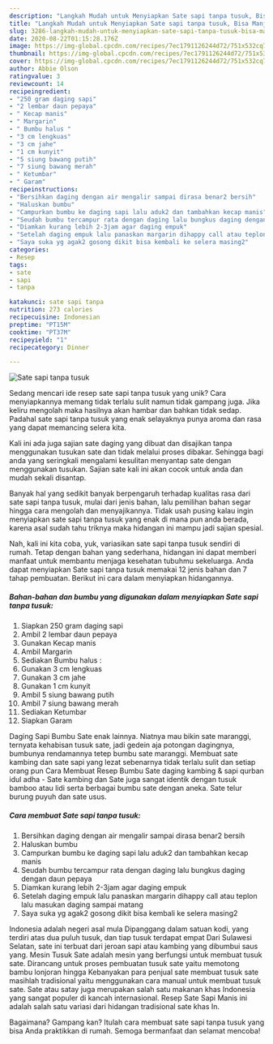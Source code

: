 ```yaml
---
description: "Langkah Mudah untuk Menyiapkan Sate sapi tanpa tusuk, Bisa Manjain Lidah"
title: "Langkah Mudah untuk Menyiapkan Sate sapi tanpa tusuk, Bisa Manjain Lidah"
slug: 3286-langkah-mudah-untuk-menyiapkan-sate-sapi-tanpa-tusuk-bisa-manjain-lidah
date: 2020-08-22T01:15:28.176Z
image: https://img-global.cpcdn.com/recipes/7ec1791126244d72/751x532cq70/sate-sapi-tanpa-tusuk-foto-resep-utama.jpg
thumbnail: https://img-global.cpcdn.com/recipes/7ec1791126244d72/751x532cq70/sate-sapi-tanpa-tusuk-foto-resep-utama.jpg
cover: https://img-global.cpcdn.com/recipes/7ec1791126244d72/751x532cq70/sate-sapi-tanpa-tusuk-foto-resep-utama.jpg
author: Abbie Olson
ratingvalue: 3
reviewcount: 14
recipeingredient:
- "250 gram daging sapi"
- "2 lembar daun pepaya"
- " Kecap manis"
- " Margarin"
- " Bumbu halus "
- "3 cm lengkuas"
- "3 cm jahe"
- "1 cm kunyit"
- "5 siung bawang putih"
- "7 siung bawang merah"
- " Ketumbar"
- " Garam"
recipeinstructions:
- "Bersihkan daging dengan air mengalir sampai dirasa benar2 bersih"
- "Haluskan bumbu"
- "Campurkan bumbu ke daging sapi lalu aduk2 dan tambahkan kecap manis"
- "Seudah bumbu tercampur rata dengan daging lalu bungkus daging dengan daun pepaya"
- "Diamkan kurang lebih 2-3jam agar daging empuk"
- "Setelah daging empuk lalu panaskan margarin dihappy call atau teplon lalu masukan daging sampai matang"
- "Saya suka yg agak2 gosong dikit bisa kembali ke selera masing2"
categories:
- Resep
tags:
- sate
- sapi
- tanpa

katakunci: sate sapi tanpa 
nutrition: 273 calories
recipecuisine: Indonesian
preptime: "PT15M"
cooktime: "PT37M"
recipeyield: "1"
recipecategory: Dinner

---
```



![Sate sapi tanpa tusuk](https://img-global.cpcdn.com/recipes/7ec1791126244d72/751x532cq70/sate-sapi-tanpa-tusuk-foto-resep-utama.jpg)

Sedang mencari ide resep sate sapi tanpa tusuk yang unik? Cara menyiapkannya memang tidak terlalu sulit namun tidak gampang juga. Jika keliru mengolah maka hasilnya akan hambar dan bahkan tidak sedap. Padahal sate sapi tanpa tusuk yang enak selayaknya punya aroma dan rasa yang dapat memancing selera kita.

Kali ini ada juga sajian sate daging yang dibuat dan disajikan tanpa menggunakan tusukan sate dan tidak melalui proses dibakar. Sehingga bagi anda yang seringkali mengalami kesulitan menyantap sate dengan menggunakan tusukan. Sajian sate kali ini akan cocok untuk anda dan mudah sekali disantap.

Banyak hal yang sedikit banyak berpengaruh terhadap kualitas rasa dari sate sapi tanpa tusuk, mulai dari jenis bahan, lalu pemilihan bahan segar hingga cara mengolah dan menyajikannya. Tidak usah pusing kalau ingin menyiapkan sate sapi tanpa tusuk yang enak di mana pun anda berada, karena asal sudah tahu triknya maka hidangan ini mampu jadi sajian spesial.


Nah, kali ini kita coba, yuk, variasikan sate sapi tanpa tusuk sendiri di rumah. Tetap dengan bahan yang sederhana, hidangan ini dapat memberi manfaat untuk membantu menjaga kesehatan tubuhmu sekeluarga. Anda dapat menyiapkan Sate sapi tanpa tusuk memakai 12 jenis bahan dan 7 tahap pembuatan. Berikut ini cara dalam menyiapkan hidangannya.

<!--inarticleads1-->

##### Bahan-bahan dan bumbu yang digunakan dalam menyiapkan Sate sapi tanpa tusuk:

1. Siapkan 250 gram daging sapi
1. Ambil 2 lembar daun pepaya
1. Gunakan  Kecap manis
1. Ambil  Margarin
1. Sediakan  Bumbu halus :
1. Gunakan 3 cm lengkuas
1. Gunakan 3 cm jahe
1. Gunakan 1 cm kunyit
1. Ambil 5 siung bawang putih
1. Ambil 7 siung bawang merah
1. Sediakan  Ketumbar
1. Siapkan  Garam


Daging Sapi Bumbu Sate enak lainnya. Niatnya mau bikin sate maranggi, ternyata kehabisan tusuk sate, jadi gedein aja potongan dagingnya, bumbunya rendamannya tetep bumbu sate maranggi. Membuat sate kambing dan sate sapi yang lezat sebenarnya tidak terlalu sulit dan setiap orang pun Cara Membuat Resep Bumbu Sate daging kambing &amp; sapi qurban idul adha - Sate kambing dan Sate juga sangat identik dengan tusuk bamboo atau lidi serta berbagai bumbu sate dengan aneka. Sate telur burung puyuh dan sate usus. 

<!--inarticleads2-->

##### Cara membuat Sate sapi tanpa tusuk:

1. Bersihkan daging dengan air mengalir sampai dirasa benar2 bersih
1. Haluskan bumbu
1. Campurkan bumbu ke daging sapi lalu aduk2 dan tambahkan kecap manis
1. Seudah bumbu tercampur rata dengan daging lalu bungkus daging dengan daun pepaya
1. Diamkan kurang lebih 2-3jam agar daging empuk
1. Setelah daging empuk lalu panaskan margarin dihappy call atau teplon lalu masukan daging sampai matang
1. Saya suka yg agak2 gosong dikit bisa kembali ke selera masing2


Indonesia adalah negeri asal mula Dipanggang dalam satuan kodi, yang terdiri atas dua puluh tusuk, dan tiap tusuk terdapat empat Dari Sulawesi Selatan, sate ini terbuat dari jeroan sapi atau kambing yang dibumbui saus yang. Mesin Tusuk Sate adalah mesin yang berfungsi untuk membuat tusuk sate. Dirancang untuk proses pembuatan tusuk sate yaitu memotong bambu lonjoran hingga Kebanyakan para penjual sate membuat tusuk sate masihlah tradisional yaitu menggunakan cara manual untuk membuat tusuk sate. Sate atau satay juga merupakan salah satu makanan khas Indonesia yang sangat populer di kancah internasional. Resep Sate Sapi Manis ini adalah salah satu variasi dari hidangan tradisional sate khas In. 

Bagaimana? Gampang kan? Itulah cara membuat sate sapi tanpa tusuk yang bisa Anda praktikkan di rumah. Semoga bermanfaat dan selamat mencoba!
